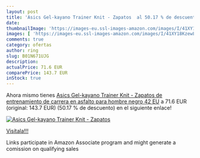 ```yaml
---
layout: post
title: 'Asics Gel-kayano Trainer Knit - Zapatos  al 50.17 % de descuento'
date: 
thumbnailImage: 'https://images-eu.ssl-images-amazon.com/images/I/41XY18KzewL._SL200_.jpg'
images: [ 'https://images-eu.ssl-images-amazon.com/images/I/41XY18KzewL._SL200_.jpg' ]
comments: true
category: ofertas
author: ring
slug: B01N671UJG
description:
actualPrice: 71.6 EUR
comparePrice: 143.7 EUR
inStock: true
---
```


Ahora mismo tienes [Asics Gel-kayano Trainer Knit - Zapatos de entrenamiento de carrera en asfalto para hombre  negro  42 EU](https://www.amazon.es/dp/B01N671UJG/?tag=tolees-21) a 71.6 EUR (original: 143.7 EUR) (50.17 %  de descuento) en el siguiente enlace!

[![Asics Gel-kayano Trainer Knit - Zapatos ](https://images-eu.ssl-images-amazon.com/images/I/41XY18KzewL._SL200_.jpg)](https://www.amazon.es/dp/B01N671UJG/?tag=tolees-21)

[Visítala!!!](https://www.amazon.es/dp/B01N671UJG/?tag=tolees-21)

Links participate in Amazon Associate program and might generate a comission on qualifying sales
